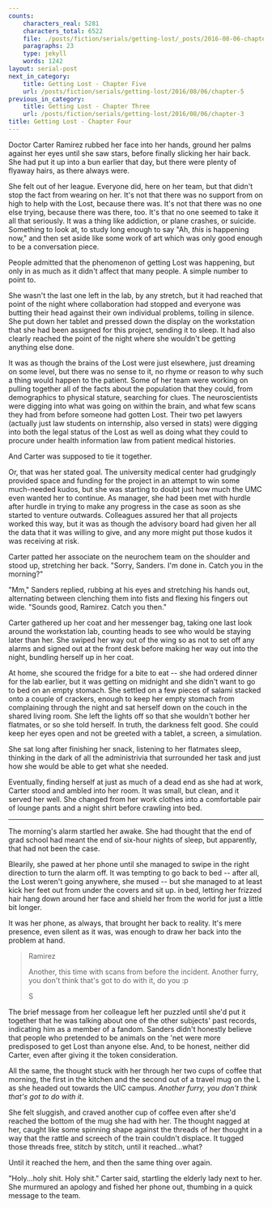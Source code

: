 ```yaml
---
counts:
    characters_real: 5281
    characters_total: 6522
    file: ./posts/fiction/serials/getting-lost/_posts/2016-08-06-chapter-4.md
    paragraphs: 23
    type: jekyll
    words: 1242
layout: serial-post
next_in_category:
    title: Getting Lost - Chapter Five
    url: /posts/fiction/serials/getting-lost/2016/08/06/chapter-5
previous_in_category:
    title: Getting Lost - Chapter Three
    url: /posts/fiction/serials/getting-lost/2016/08/06/chapter-3
title: Getting Lost - Chapter Four
---
```


Doctor Carter Ramirez rubbed her face into her hands, ground her palms against her eyes until she saw stars, before finally slicking her hair back.  She had put it up into a bun earlier that day, but there were plenty of flyaway hairs, as there always were.

She felt out of her league.  Everyone did, here on her team, but that didn't stop the fact from wearing on her.  It's not that there was no support from on high to help with the Lost, because there was.  It's not that there was no one else trying, because there was there, too.  It's that no one seemed to take it all that seriously.  It was a thing like addiction, or plane crashes, or suicide.  Something to look at, to study long enough to say "Ah, *this* is happening now," and then set aside like some work of art which was only good enough to be a conversation piece.

People admitted that the phenomenon of getting Lost was happening, but only in as much as it didn't affect that many people.  A simple number to point to.

She wasn't the last one left in the lab, by any stretch, but it had reached that point of the night where collaboration had stopped and everyone was butting their head against their own individual problems, toiling in silence.  She put down her tablet and pressed down the display on the workstation that she had been assigned for this project, sending it to sleep.  It had also clearly reached the point of the night where she wouldn't be getting anything else done.

It was as though the brains of the Lost were just elsewhere, just dreaming on some level, but there was no sense to it, no rhyme or reason to why such a thing would happen to the patient.  Some of her team were working on pulling together all of the facts about the population that they could, from demographics to physical stature, searching for clues.  The neuroscientists were digging into what was going on within the brain, and what few scans they had from before someone had gotten Lost.  Their two pet lawyers (actually just law students on internship, also versed in stats) were digging into both the legal status of the Lost as well as doing what they could to procure under health information law from patient medical histories.

And Carter was supposed to tie it together.

Or, that was her stated goal.  The university medical center had grudgingly provided space and funding for the project in an attempt to win some much-needed kudos, but she was starting to doubt just how much the UMC even wanted her to continue.  As manager, she had been met with hurdle after hurdle in trying to make any progress in the case as soon as she started to venture outwards.  Colleagues assured her that all projects worked this way, but it was as though the advisory board had given her all the data that it was willing to give, and any more might put those kudos it was receiving at risk.

Carter patted her associate on the neurochem team on the shoulder and stood up, stretching her back.  "Sorry, Sanders.  I'm done in.  Catch you in the morning?"

"Mm," Sanders replied, rubbing at his eyes and stretching his hands out, alternating between clenching them into fists and flexing his fingers out wide.  "Sounds good, Ramirez.  Catch you then."

Carter gathered up her coat and her messenger bag, taking one last look around the workstation lab, counting heads to see who would be staying later than her.  She swiped her way out of the wing so as not to set off any alarms and signed out at the front desk before making her way out into the night, bundling herself up in her coat.

At home, she scoured the fridge for a bite to eat -- she had ordered dinner for the lab earlier, but it was getting on midnight and she didn't want to go to bed on an empty stomach.  She settled on a few pieces of salami stacked onto a couple of crackers, enough to keep her empty stomach from complaining through the night and sat herself down on the couch in the shared living room.  She left the lights off so that she wouldn't bother her flatmates, or so she told herself.  In truth, the darkness felt good.  She could keep her eyes open and not be greeted with a tablet, a screen, a simulation.

She sat long after finishing her snack, listening to her flatmates sleep, thinking in the dark of all the administrivia that surrounded her task and just how she would be able to get what she needed.

Eventually, finding herself at just as much of a dead end as she had at work, Carter stood and ambled into her room.  It was small, but clean, and it served her well.  She changed from her work clothes into a comfortable pair of lounge pants and a night shirt before crawling into bed.

-----

The morning's alarm startled her awake.  She had thought that the end of grad school had meant the end of six-hour nights of sleep, but apparently, that had not been the case.

Blearily, she pawed at her phone until she managed to swipe in the right direction to turn the alarm off.  It was tempting to go back to bed -- after all, the Lost weren't going anywhere, she mused -- but she managed to at least kick her feet out from under the covers and sit up.  in bed, letting her frizzed hair hang down around her face and shield her from the world for just a little bit longer.

It was her phone, as always, that brought her back to reality.  It's mere presence, even silent as it was, was enough to draw her back into the problem at hand.

>  Ramirez
>
>  Another, this time with scans from before the incident.  Another furry, you don't think that's got to do with it, do you :p
>
>  S

The brief message from her colleague left her puzzled until she'd put it together that he was talking about one of the other subjects' past records, indicating him as a member of a fandom.  Sanders didn't honestly believe that people who pretended to be animals on the 'net were more predisposed to get Lost than anyone else.  And, to be honest, neither did Carter, even after giving it the token consideration.

All the same, the thought stuck with her through her two cups of coffee that morning, the first in the kitchen and the second out of a travel mug on the L as she headed out towards the UIC campus.  *Another furry, you don't think that's got to do with it*.

She felt sluggish, and craved another cup of coffee even after she'd reached the bottom of the mug she had with her.  The thought nagged at her, caught like some spinning shape against the threads of her thought in a way that the rattle and screech of the train couldn't displace.  It tugged those threads free, stitch by stitch, until it reached...what?

Until it reached the hem, and then the same thing over again.

"Holy...holy shit.  Holy shit." Carter said, startling the elderly lady next to her.  She murmured an apology and fished her phone out, thumbing in a quick message to the team.
